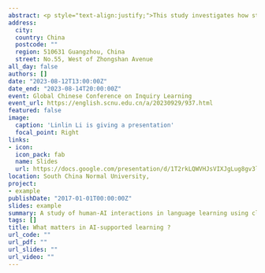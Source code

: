 ```yaml
---
abstract: <p style="text-align:justify;">This study investigates how students interact with artificial intelligence (AI) for English as a Foreign Language (EFL) learning and what matters in AI-supported EFL learning. It was conducted in naturalistic learning settings, involving sixteen primary school students and lasting approximately three months. The students’ usage data of an AI agent and their reflection essays about the interactions with the AI agent were analyzed using cluster analysis and epistemic network analysis based on the frameworks of community of inquiry and students’ approaches to learning. The results suggest four clusters of students, each with its distinct way of interacting with AI for language learning. More importantly, the comparisons of the four clusters of students reveal that even in AI-supported learning, not everyone can benefit from the potential promised by AI. The deep approach to AI-supported learning may amplify the benefits of AI’s personalized guidance and strengthen the sense of the human-AI learning community. Passively or mechani- cally following AI’s instruction, albeit with high levels of participation, may decrease the sense of the human-AI learning community and eventually lead to low performance. This study contrib- utes to and has implications for the educational implementation of AI, as well as the facilitation and graphical representation of learner-AI interactions in educational settings.</font>
address:
  city: 
  country: China
  postcode: ""
  region: 510631 Guangzhou, China
  street: No.55, West of Zhongshan Avenue
all_day: false
authors: []
date: "2023-08-12T13:00:00Z"
date_end: "2023-08-14T20:00:00Z"
event: Global Chinese Conference on Inquiry Learning
event_url: https://english.scnu.edu.cn/a/20230929/937.html
featured: false
image:
  caption: 'Linlin Li is giving a presentation'
  focal_point: Right
links:
- icon: 
  icon_pack: fab
  name: Slides
  url: https://docs.google.com/presentation/d/1T2rkLQWVHJsVIXJgLug8gv3l2QhkxmKV/edit?usp=sharing&ouid=109789377862598532551&rtpof=true&sd=true
location: South China Normal University,
project:
- example
publishDate: "2017-01-01T00:00:00Z"
slides: example
summary: A study of human-AI interactions in language learning using cluster analysis and epistemic network analysis.
tags: []
title: What matters in AI-supported learning ?
url_code: ""
url_pdf: ""
url_slides: ""
url_video: ""
---
```



